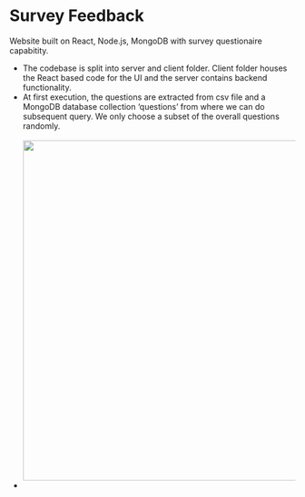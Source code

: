# Survey Feedback 

Website built on React, Node.js, MongoDB with survey questionaire capabitity.

<ul>
<li>The codebase is split into server and client folder. Client folder houses the React based code for the UI and the server contains backend functionality.
<li>At first execution, the questions are extracted from csv file and a MongoDB database collection ‘questions’ from where we can do subsequent query. We only choose a subset of
the overall questions randomly.<br><br>
<div align="center">
<img src="https://i.imgur.com/zVuGj1t.png" width=600px>
</div>
<li>

</ul>
